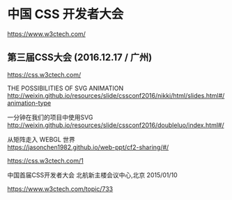 # 中国 CSS 开发者大会  


https://www.w3ctech.com/ 


## 第三届CSS大会 (2016.12.17 / 广州)  

https://css.w3ctech.com/





THE POSSIBILITIES OF SVG ANIMATION  
http://weixin.github.io/resources/slide/cssconf2016/nikki/html/slides.html#/animation-type


一分钟在我们的项目中使用SVG  
http://weixin.github.io/resources/slide/cssconf2016/doubleluo/index.html#/


从矩阵走入 WEBGL 世界  
https://jasonchen1982.github.io/web-ppt/cf2-sharing/#/







https://css.w3ctech.com/1


中国首届CSS开发者大会
北航新主楼会议中心,北京 2015/01/10


https://www.w3ctech.com/topic/733















